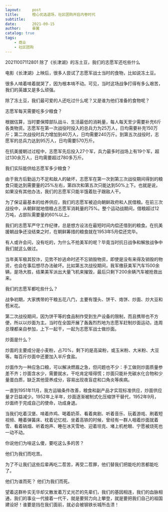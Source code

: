 ```yaml
---
layout:     post
title:      橙心优选退场，社区团购开启内卷时代
subtitle:   
date:       2021-09-15
author:     奋翼
catalog: true
tags:
    - 商业
    - 社区团购
---
```



20211007112801  除了《长津湖》的冻土豆，我们的志愿军还吃些什么


电影《长津湖》上映后，很多人尝试了志愿军战士当时的食物，比如说冻土豆。

很多人啃着啃着就哭了，因为根本啃不动。可见，当时这场战争打得有多么艰苦，我们的英雄又是多么顽强。

除了冻土豆，我们最可爱的人还吃过什么呢？又是谁为他们准备的食物呢？

志愿军每天需要吃多少粮食？

根据估算，当时要保障部队战斗、生活最低的消耗量，每人每天至少需要补充6斤各类物资。志愿军在第一次战役时投入的总兵力为25万人，日均需要补充150万斤；第二次战役时兵力增加到40万人，日均需要240万斤。到第五次战役时，志愿军的总兵力达到95万人，日均需要570万斤。

在抗美援朝过过程中，志愿军先后投入27个军，兵力最多时战场上有19个军，超过130余万人，日均需要超过780多万斤。

我们实际能供给志愿军多少粮食？

由于我方后勤运力不足和敌人的破坏，志愿军在第一次到第三次战役期间得到的粮食只能达到需要量的25%左右，第四次和第五次只能达到50%上下。也就是说，如果没有其他办法，我们的志愿军只能半饿着肚子跟敌人干。

为了保证最基本的给养供应，我们的志愿军被迫向朝鲜政府和人民借粮。在前三次战役中，从朝鲜就地借粮占志愿军消耗量的75%。整个运动战期间，借粮超过12万吨，占部队需要量的60%以上。

我们的志愿军严守工作纪律，总是想方设法在最短时间内偿还借到的粮食。在抗美援朝战争还没结束之时，在朝鲜筹措的粮食就在1953年5月偿还完毕。

有人或许会问，没有吃的，为什么不抢美军的呢？毕竟当时抗日战争和解放战争中我们就这么做过。

当年美军极其狡诈，见势不妙逃命时还不忘销毁物资，即使是没有来得及销毁的物资，也会在事后想尽办法破坏。比如第五次战役期间，我军缴获美军汽车1500余辆，是场大胜，结果美军派出大量飞机来摧毁，最后只剩下200余辆汽车被抢救出来。

我们的志愿军都吃些什么？

战争初期，大家携带的干粮五花八门，主要有馒头、饼干、烙饼、炒面、炒大豆和苞米花。

第二次战役期间，因为饼干等的食品制作受到生产设备的限制，而且携带也不方便，所以以炒面为主。当时在全国开展了轰轰烈烈地为志愿军赶制炒面运动，连周总理都亲自参加，上下一起干，一起为志愿军战士做炒面。

炒面是什么？

炒面的主要成分是小麦粉，占70%，剩下的是高粱粉，或玉米粉、大米粉、大豆等。每百斤炒面中还要加入半斤食盐。

炒面作为一种应急口粮，可以解决燃眉之急，但问题也不少：手工做则炒面质量参差不齐；炒面含水少，需要就水，干吃肯定噎得慌；炒面只能补充碳水化合物和少量蛋白质，缺乏其他营养成分，容易出现夜盲症和口角炎等疾病。

一直到1951年11月，我方运输条件改善，粮食和副产品才实现标准供应，炒面供应量才日益减少。1952年上半年，炒面逐渐被制式化压缩饼干替代，1952年9月，炒面终于完成自己的使命，功成身退。

当我们吃着汉堡、啃着炸鸡、喝着奶茶、看着爽剧、听着音乐、玩着游戏、刷着短视频、睡着弹簧床、枕着记忆枕、坐着高铁的时候，曾经有一群人咽着炒面就着雪、看着硝烟、听着炮声、睡在冰天雪地、迎着坦克、堵上机枪眼、宁愿被烧死也一动不动。

你说他们为啥这么傻，要吃这么多的苦？

他们为我们而吃苦。

为了不让我们这些后辈再吃二茬苦，再受二茬罪，他们替我们把能吃的苦都能吃了。

他们为谁而死？ 他们为我们而死。

望着这群朴实无华却又散发着万丈光芒的先辈们，我们的基因相连，我们的血脉相通，我们的事业一代接着一代干，就是要努力向上攀登，就是要把我们自己的祖国建设好！谁要是挡在我们面前，就必会被钢铁长城所击溃！